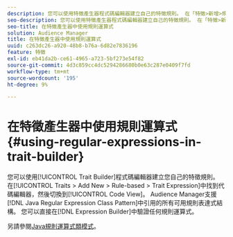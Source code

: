 ```yaml
---
description: 您可以使用特徵產生器程式碼編輯器建立自己的特徵規則。 在「特徵>新增>規則型>特徵運算式」中尋找程式碼編輯器，然後切換至「程式碼檢視」。 Audience Manager支援Java規則表達式類模式中引用的所有可用規則表達式結構。 您可以直接在運算式產生器中驗證任何規則運算式。
seo-description: 您可以使用特徵產生器程式碼編輯器建立自己的特徵規則。 在「特徵>新增>規則型>特徵運算式」中尋找程式碼編輯器，然後切換至「程式碼檢視」。 Audience Manager支援Java規則表達式類模式中引用的所有可用規則表達式結構。 您可以直接在運算式產生器中驗證任何規則運算式。
seo-title: 在特徵產生器中使用規則運算式
solution: Audience Manager
title: 在特徵產生器中使用規則運算式
uuid: c263dc26-a920-48b8-b76a-6d82e7836196
feature: 特徵
exl-id: eb41da2b-ce61-4965-a723-5bf273e54f82
source-git-commit: 4d3c859cc4dc5294286680b0e63c287e0409f7fd
workflow-type: tm+mt
source-wordcount: '195'
ht-degree: 9%

---
```


# 在特徵產生器中使用規則運算式 {#using-regular-expressions-in-trait-builder}

您可以使用[!UICONTROL Trait Builder]程式碼編輯器建立您自己的特徵規則。 在[!UICONTROL Traits > Add New > Rule-based > Trait Expression]中找到代碼編輯器，然後切換到[!UICONTROL Code View]。 Audience Manager支援[!DNL Java Regular Expression Class Pattern]中引用的所有可用規則表達式結構。 您可以直接在[!DNL Expression Builder]中驗證任何規則運算式。

另請參閱[Java規則運算式類模式](https://docs.oracle.com/javase/7/docs/api/java/util/regex/Pattern.html)。
